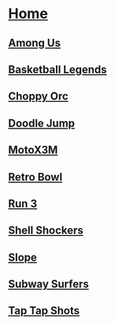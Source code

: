 # [Home](https://gatorgamer.github.io)

## [Among Us](https://gatorgamer.github.io/games/amongus)

## [Basketball Legends](https://gatorgamer.github.io/games/basketballlegends)

## [Choppy Orc](https://gatorgamer.github.io/games/choppyorc)

## [Doodle Jump](https://gatorgamer.github.io/games/doodlejump)

## [MotoX3M](https://gatorgamer.github.io/games/motox3m)

## [Retro Bowl](https://gatorgamer.github.io/games/retrobowl)

## [Run 3](https://gatorgamer.github.io/games/run3)

## [Shell Shockers](https://gatorgamer.github.io/games/shellshockers)

## [Slope](https://gatorgamer.github.io/games/slope)

## [Subway Surfers](https://gatorgamer.github.io/games/subwaysurfers)

## [Tap Tap Shots](https://gatorgamer.github.io/games/taptapshots)
